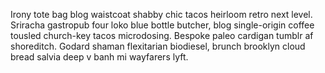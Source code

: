 Irony tote bag blog waistcoat shabby chic tacos heirloom retro next level. Sriracha gastropub four loko blue bottle butcher, blog single-origin coffee tousled church-key tacos microdosing. Bespoke paleo cardigan tumblr af shoreditch. Godard shaman flexitarian biodiesel, brunch brooklyn cloud bread salvia deep v banh mi wayfarers lyft.